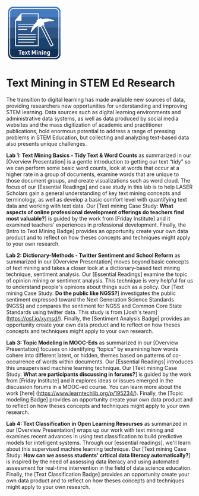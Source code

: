 <img src="image/textmining.png" width="30%"/>

# Text Mining in STEM Ed Research

The transition to digital learning has made available new sources of data, providing researchers new opportunities for understanding and improving STEM learning. Data sources such as digital learning environments and administrative data systems, as well as data produced by social media websites and the mass digitization of academic and practitioner publications, hold enormous potential to address a range of pressing problems in STEM Education, but collecting and analyzing text-based data also presents unique challenges.

**Lab 1: Text Mining Basics - Tidy Text & Word Counts** as summarized in our [Overview Presentation] is a gentle introduction to getting our text “tidy” so we can perform some basic word counts, look at words that occur at a higher rate in a group of documents, examine words that are unique to those document groups, and create visualizations such as word cloud. The focus of our [Essential Readings] and case study in this lab is to help LASER Scholars gain a general understanding of key text mining concepts and terminology, as well as develop a basic comfort level with quantifying text data and working with text data. Our [Text mining Case Study: **What aspects of online professional development offerings do teachers find most valuable?**] is guided by the work from [Friday Institute] and it examined teachers' experiences in professional development. Finally, the [Intro to Text Mining Badge] provides an opportunity create your own data product and to reflect on how theses concepts and techniques might apply to your own research.

**Lab 2: Dictionary-Methods - Twitter Sentiment and School Reform** as summarized in our [Overview Presentation] moves beyond basic concepts of text mining and takes a closer look at a dictionary-based text mining technique, sentiment analysis. Our [Essential Readings] examine the topic of opinion mining or sentiment analysis. This technique is very helpful for us to understand people's opinions about things such as a policy. Our [Text mining Case Study: **Do the public like NGSS?**] investigates the public sentiment expressed toward the Next Generation Science Standards (NGSS) and compares the sentiment for NGSS and Common Core State Standards using twitter data. This study is from [Josh's team] (https://osf.io/xymsd/). Finally, the [Sentiment Analysis Badge] provides an opportunity create your own data product and to reflect on how theses concepts and techniques might apply to your own research.

**Lab 3: Topic Modeling in MOOC-Eds** as summarized in our [Overview Presentation] focuses on identifying “topics” by examining how words cohere into different latent, or hidden, themes based on patterns of co-occurrence of words within documents. Our [Essential Readings] introduces this unsupervised machine learning technique. Our [Text mining Case Study: **What are participants discussing in forums?**] is guided by the work from [Friday Institute] and it explores ideas or issues emerged in the discussion forums in a MOOC-ed course. You can learn more about the work [here] (https://www.learntechlib.org/p/195234/). Finally, the [Topic modeling Badge] provides an opportunity create your own data product and to reflect on how theses concepts and techniques might apply to your own research.

**Lab 4: Text Classification in Open Learning Resourses** as summarized in our [Overview Presentation] wraps up our work with text mining and examines recent advances in using text classification to build predictive models for intelligent systems. Through our [essential readings], we'll learn about this supervised machine learning technique. Our [Text mining Case Study: **How can we assess students' critical data literacy automatically?**] is inspired by the need of assessing data literacy and using automated assessment for real-time intervention in the field of data science education. Finally, the [Text Classification Badge] provides an opportunity create your own data product and to reflect on how theses concepts and techniques might apply to your own research.
